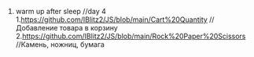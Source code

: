 1. warm up after sleep //day 4
   1.https://github.com/IBlitz2/JS/blob/main/Cart%20Quantity  //Добавление товара в корзину
   2.https://github.com/IBlitz2/JS/blob/main/Rock%20Paper%20Scissors //Камень, ножниц, бумага

